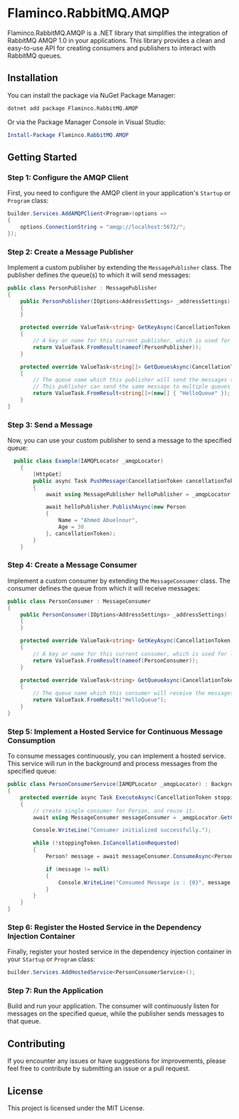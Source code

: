 # Flaminco.RabbitMQ.AMQP

Flaminco.RabbitMQ.AMQP is a .NET library that simplifies the integration of RabbitMQ AMQP 1.0 in your applications. This library provides a clean and easy-to-use API for creating consumers and publishers to interact with RabbitMQ queues.

## Installation

You can install the package via NuGet Package Manager:

```bash
dotnet add package Flaminco.RabbitMQ.AMQP
```

Or via the Package Manager Console in Visual Studio:

```powershell
Install-Package Flaminco.RabbitMQ.AMQP
```

## Getting Started

### Step 1: Configure the AMQP Client

First, you need to configure the AMQP client in your application's `Startup` or `Program` class:

```csharp
builder.Services.AddAMQPClient<Program>(options =>
{
    options.ConnectionString = "amqp://localhost:5672/";
});
```

### Step 2: Create a Message Publisher

Implement a custom publisher by extending the `MessagePublisher` class. The publisher defines the queue(s) to which it will send messages:

```csharp
public class PersonPublisher : MessagePublisher
{
    public PersonPublisher(IOptions<AddressSettings> _addressSettings) : base(_addressSettings)
    {
    }

    protected override ValueTask<string> GetKeyAsync(CancellationToken cancellationToken = default)
    {
        // A key or name for this current publisher, which is used for logs.
        return ValueTask.FromResult(nameof(PersonPublisher));
    }

    protected override ValueTask<string[]> GetQueuesAsync(CancellationToken cancellationToken = default)
    {
        // The queue name which this publisher will send the messages to.
        // This publisher can send the same message to multiple queues for different consumers.
        return ValueTask.FromResult<string[]>(new[] { "HelloQueue" });
    }
}
```

### Step 3: Send a Message

Now, you can use your custom publisher to send a message to the specified queue:

```csharp
  public class Example(IAMQPLocator _amqpLocator)
    {
        [HttpGet]
        public async Task PushMessage(CancellationToken cancellationToken)
        {
            await using MessagePublisher helloPublisher = _amqpLocator.GetPublisher<PersonPublisher>();

            await helloPublisher.PublishAsync(new Person
            {
                Name = "Ahmed Abuelnour",
                Age = 30
            }, cancellationToken);
        }
    }
```

### Step 4: Create a Message Consumer

Implement a custom consumer by extending the `MessageConsumer` class. The consumer defines the queue from which it will receive messages:

```csharp
public class PersonConsumer : MessageConsumer
{
    public PersonConsumer(IOptions<AddressSettings> _addressSettings) : base(_addressSettings)
    {
    }

    protected override ValueTask<string> GetKeyAsync(CancellationToken cancellationToken = default)
    {
        // A key or name for this current consumer, which is used for logs.
        return ValueTask.FromResult(nameof(PersonConsumer));
    }

    protected override ValueTask<string> GetQueueAsync(CancellationToken cancellationToken = default)
    {
        // The queue name which this consumer will receive the messages from.
        return ValueTask.FromResult("HelloQueue");
    }
}
```

### Step 5: Implement a Hosted Service for Continuous Message Consumption

To consume messages continuously, you can implement a hosted service. This service will run in the background and process messages from the specified queue:

```csharp
public class PersonConsumerService(IAMQPLocator _amqpLocator) : BackgroundService
{
    protected override async Task ExecuteAsync(CancellationToken stoppingToken)
    {
        // create single consumer for Person, and reuse it.
        await using MessageConsumer messageConsumer = _amqpLocator.GetConsumer<PersonConsumer>();

        Console.WriteLine("Consumer initialized successfully.");

        while (!stoppingToken.IsCancellationRequested)
        {
            Person? message = await messageConsumer.ConsumeAsync<Person>(stoppingToken);

            if (message != null)
            {
                Console.WriteLine("Consumed Message is : {0}", message.Name);
            }
        }
    }
}
```

### Step 6: Register the Hosted Service in the Dependency Injection Container

Finally, register your hosted service in the dependency injection container in your `Startup` or `Program` class:

```csharp
builder.Services.AddHostedService<PersonConsumerService>();
```

### Step 7: Run the Application

Build and run your application. The consumer will continuously listen for messages on the specified queue, while the publisher sends messages to that queue.

## Contributing

If you encounter any issues or have suggestions for improvements, please feel free to contribute by submitting an issue or a pull request.

## License

This project is licensed under the MIT License.

